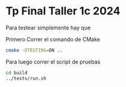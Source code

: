 # Tp Final Taller 1c 2024


Para testear simplemente hay que

Primero Correr el comando de CMake

```bash
cmake -DTESTING=ON ..
```

Para luego correr el script de pruebas

```bash
cd build
../tests/run.sh
```

